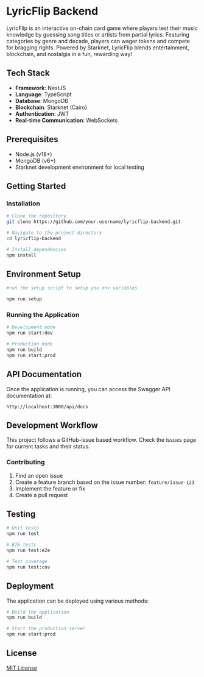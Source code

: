 
# LyricFlip Backend

LyricFlip is an interactive on-chain card game where players test their music knowledge by guessing song titles or artists from partial lyrics. Featuring categories by genre and decade, players can wager tokens and compete for bragging rights. Powered by Starknet, LyricFlip blends entertainment, blockchain, and nostalgia in a fun, rewarding way!

## Tech Stack

- **Framework**: NestJS
- **Language**: TypeScript
- **Database**: MongoDB
- **Blockchain**: Starknet (Cairo)
- **Authentication**: JWT
- **Real-time Communication**: WebSockets

## Prerequisites

- Node.js (v18+)
- MongoDB (v6+)
- Starknet development environment for local testing

## Getting Started

### Installation

```bash
# Clone the repository
git clone https://github.com/your-username/lyricflip-backend.git

# Navigate to the project directory
cd lyricflip-backend

# Install dependencies
npm install
```

## Environment Setup
```bash
#run the setup script to setup you env variables 

npm run setup

```



### Running the Application

```bash
# Development mode
npm run start:dev

# Production mode
npm run build
npm run start:prod
```

## API Documentation

Once the application is running, you can access the Swagger API documentation at:

```
http://localhost:3000/api/docs
```

## Development Workflow

This project follows a GitHub-issue based workflow. Check the issues page for current tasks and their status.

### Contributing

1. Find an open issue
2. Create a feature branch based on the issue number: `feature/issue-123`
3. Implement the feature or fix
4. Create a pull request

## Testing

```bash
# Unit tests
npm run test

# E2E tests
npm run test:e2e

# Test coverage
npm run test:cov
```

## Deployment

The application can be deployed using various methods:

```bash
# Build the application
npm run build

# Start the production server
npm run start:prod
```

## License

[MIT License](LICENSE)

